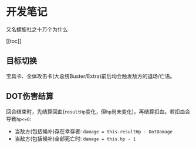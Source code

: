 # 开发笔记

又名螺旋社之十万个为什么

[[toc]]

## 目标切换

宝具卡、全体攻击卡(大总统Buster/Extra)前后均会触发敌方的退场/亡语。

## DOT伤害结算

回合结束时，先结算回血(`resultHp`变化，但`hp`尚未变化)，再结算扣血。若扣血会导致`hp<=0`:

- 当敌方(包括候补)存在幸存者: `damage = this.resultHp - DotDamage`
- 当敌方(包括候补)全部死亡时: `damage = this.hp - 1`
